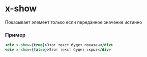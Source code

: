 # x-show

Показывает элемент только если переданное значение истинно

### Пример

```jsx
<div x-show={true}>Этот текст будет показан</div>
<div x-show={false}>Этот текст будет скрыт</div>
```
